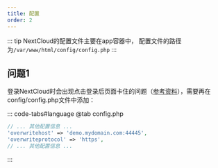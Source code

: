 ```yaml
---
title: 配置
order: 2
---
```


::: tip
NextCloud的配置文件主要在app容器中， 配置文件的路径为`/var/www/html/config/config.php`
:::

## 问题1

登录NextCloud时会出现点击登录后页面卡住的问题（[参考资料](https://crossrt.me/fix-nextcloud-login-form-content-security-policy-issue/)），需要再在config/config.php文件中添加：

::: code-tabs#language
@tab config.php

```php
// ... 其他配置信息 ...
'overwritehost' => 'demo.mydomain.com:44445',
'overwriteprotocol' => 'https',
// ... 其他配置信息 ...
```

:::
